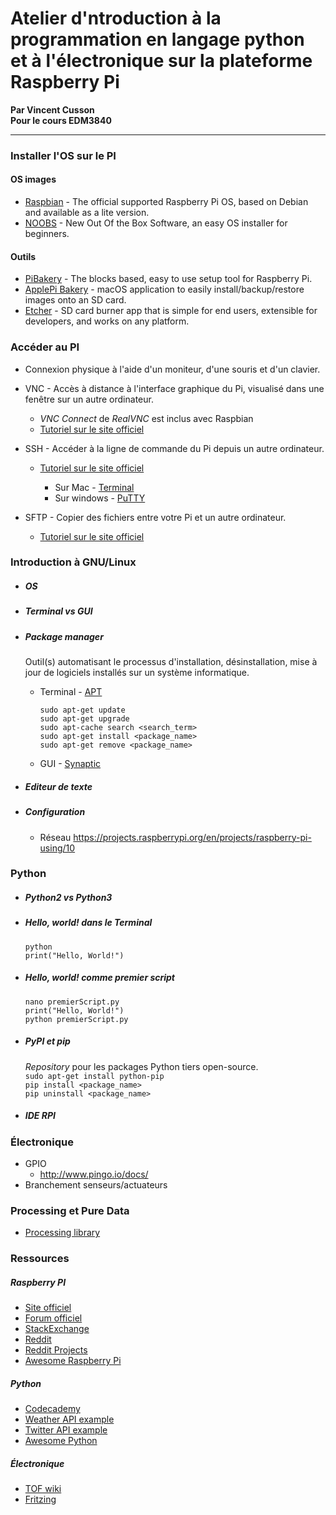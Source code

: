# Atelier d'ntroduction à la programmation en langage python et à l'électronique sur la plateforme Raspberry Pi

**Par Vincent Cusson**<br>
**Pour le cours EDM3840**
___

### Installer l'OS sur le PI

#### OS images
- [Raspbian](https://www.raspberrypi.org/downloads/raspbian/) - The official supported Raspberry Pi OS, based on Debian and available as a lite version.
- [NOOBS](https://www.raspberrypi.org/downloads/noobs/) - New Out Of the Box Software, an easy OS installer for beginners.

#### Outils
- [PiBakery](http://www.pibakery.org/) - The blocks based, easy to use setup tool for Raspberry Pi.
- [ApplePi Bakery](http://www.tweaking4all.com/software/macosx-software/macosx-apple-pi-baker/) - macOS application to easily install/backup/restore images onto an SD card.
- [Etcher](https://www.etcher.io/) - SD card burner app that is simple for end users, extensible for developers, and works on any platform.


### Accéder au PI

  - Connexion physique à l'aide d'un moniteur, d'une souris et d'un clavier.

  - VNC -  Accès à distance à l'interface graphique du Pi, visualisé dans une fenêtre sur un autre ordinateur.
    - *VNC Connect* de *RealVNC* est inclus avec Raspbian
    - [Tutoriel sur le site officiel](https://www.raspberrypi.org/documentation/remote-access/vnc/README.md)


  - SSH - Accéder à la ligne de commande du Pi depuis un autre ordinateur.
    - [Tutoriel sur le site officiel](https://www.raspberrypi.org/documentation/remote-access/ssh/README.md)

      - Sur Mac - [Terminal](https://www.raspberrypi.org/documentation/remote-access/ssh/windows.md)
      - Sur windows - [PuTTY](https://www.raspberrypi.org/documentation/remote-access/ssh/windows.md)


  - SFTP - Copier des fichiers entre votre Pi et un autre ordinateur.

    - [Tutoriel sur le site officiel](https://www.raspberrypi.org/documentation/remote-access/ssh/sftp.md)


### Introduction à GNU/Linux
  - ##### OS
  - ##### Terminal vs GUI
  - ##### Package manager
    Outil(s) automatisant le processus d'installation, désinstallation, mise à jour de logiciels installés sur un système informatique.

    - Terminal - [APT](https://help.ubuntu.com/community/AptGet/Howto)

      ```sudo apt-get update```<br>
      ```sudo apt-get upgrade```<br>
      ```sudo apt-cache search <search_term>```<br>
      ```sudo apt-get install <package_name>```<br>
      ```sudo apt-get remove <package_name>```<br>

    - GUI - [Synaptic](https://help.ubuntu.com/community/SynapticHowto)



  - ##### Editeur de texte
  - ##### Configuration
    - Réseau
https://projects.raspberrypi.org/en/projects/raspberry-pi-using/10

### Python

  - ##### Python2 vs Python3
  - ##### Hello, world! dans le Terminal
    ```python``` <br>
    ```print("Hello, World!")```

  - ##### Hello, world! comme premier script
     ```nano premierScript.py```<br>
     ```print("Hello, World!")```<br>
     ```python premierScript.py```<br>

  - ##### PyPI et pip
    *Repository* pour les packages Python tiers open-source.<br>
     ```sudo apt-get install python-pip```<br>
     ```pip install <package_name>```<br>
     ```pip uninstall <package_name>```<br>

  - ##### IDE RPI

### Électronique
  - GPIO
    - http://www.pingo.io/docs/
  - Branchement senseurs/actuateurs

### Processing et Pure Data
 - [Processing library](https://processing.org/reference/libraries/io/GPIO.html)

### Ressources

##### Raspberry PI
- [Site officiel](https://www.raspberrypi.org/)
- [Forum officiel](https://www.raspberrypi.org/forums/)
- [StackExchange](https://raspberrypi.stackexchange.com/)
- [Reddit](https://www.reddit.com/r/raspberry_pi)
- [Reddit Projects](https://www.reddit.com/r/RASPBERRY_PI_PROJECTS)
- [Awesome Raspberry Pi](https://github.com/thibmaek/awesome-raspberry-pi)

##### Python
- [Codecademy](https://www.codecademy.com/learn/learn-python)
- [Weather API example](https://github.com/AnthonyBloomer/weather-api)
- [Twitter API example](https://github.com/ryanmcgrath/twython)
- [Awesome Python](https://github.com/vinta/awesome-python)

##### Électronique
- [TOF wiki](http://wiki.t-o-f.info/EDM4640/EDM4640)
- [Fritzing](http://fritzing.org/home/)
